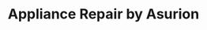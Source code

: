 ---
title: "Appliance Repair by Asurion"
url: /dallas/appliance-repair-by-asurion-greenville-avenue/
shop: appliance
---